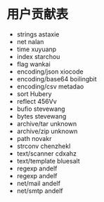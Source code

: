 # 用户贡献表

- strings  astaxie
- net nalan
- time xuyuanp
- index starchou
- flag wankai
- encoding/json xiocode
- encoding/base64 boilingbit
- encoding/csv metadao
- sort Hubery
- reflect 456Vv
- bufio stevewang
- bytes stevewang
- archive/tar unknown
- archive/zip unknown
- path novakr
- strconv chenzhekl
- text/scanner cdxahz
- text/template bluesalt
- regexp andelf
- regexp andelf
- net/mail andelf
- net/smtp andelf
